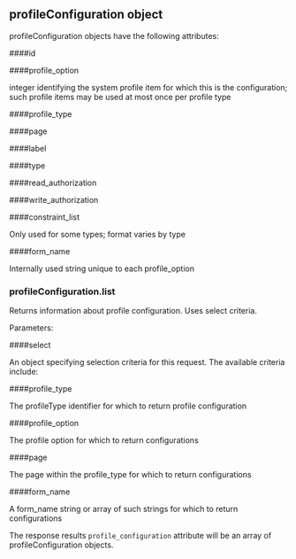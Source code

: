 ## profileConfiguration object

profileConfiguration objects have the following attributes:

####id

####profile_option

integer identifying the system profile item for which this is the configuration; such profile items may be used at most once per profile type

####profile_type

####page

####label

####type

####read_authorization

####write_authorization

####constraint_list

Only used for some types; format varies by type

####form_name

Internally used string unique to each profile_option

### profileConfiguration.list

<script>tryit('profileConfiguration.list')</script> 

Returns information about profile configuration. Uses select criteria.

Parameters:

####select

An object specifying selection criteria for this request. The available criteria include:

####profile_type

The profileType identifier for which to return profile configuration

####profile_option

The profile option for which to return configurations

####page

The page within the profile_type for which to return configurations

####form_name

A form_name string or array of such strings for which to return configurations

The response results `profile_configuration` attribute will be an array of profileConfiguration objects.


